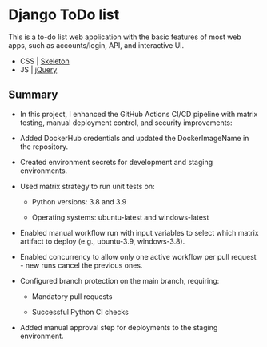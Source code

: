 # Django ToDo list

This is a to-do list web application with the basic features of most web apps, such as accounts/login, API, and interactive UI.

- CSS | [Skeleton](http://getskeleton.com/)
- JS  | [jQuery](https://jquery.com/)

## Summary

- In this project, I enhanced the GitHub Actions CI/CD pipeline with matrix testing, manual deployment control, and security improvements:

- Added DockerHub credentials and updated the DockerImageName in the repository.

- Created environment secrets for development and staging environments.

- Used matrix strategy to run unit tests on:

    - Python versions: 3.8 and 3.9

    - Operating systems: ubuntu-latest and windows-latest

- Enabled manual workflow run with input variables to select which matrix artifact to deploy (e.g., ubuntu-3.9, windows-3.8).

- Enabled concurrency to allow only one active workflow per pull request - new runs cancel the previous ones.

- Configured branch protection on the main branch, requiring:

    - Mandatory pull requests

    - Successful Python CI checks

- Added manual approval step for deployments to the staging environment.
